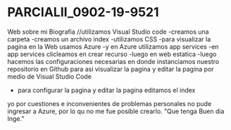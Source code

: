 # PARCIALII_0902-19-9521
Web sobre mi Biografia
//utilizamos Visual Studio code
-creamos una carpeta
-creamos un archivo index
-utilizamos CSS
-para visualizar la pagina en la Web usamos Azure 
-y en Azure utilizamos app services 
-en app services clicleamos en crear recurso
-luego en web estatica
-luego hacemos las configuraciones necesarias en donde instanciamos nuestro repositorio en Github para asi visualizar la pagina y editar la pagina por medio de Visual Studio Code 
- para configurar la pagina y editar la pagina editamos el index

yo por cuestiones e inconvenientes de problemas personales no pude ingresar a Azure, por lo qu no me fue posible crearlo.
"Que tenga Buen dia Inge." 